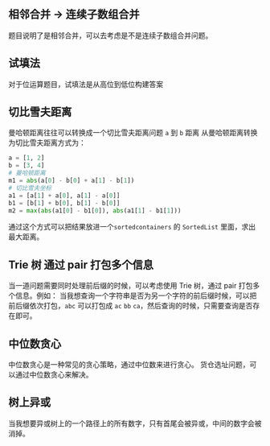 ## 相邻合并 -> 连续子数组合并
题目说明了是相邻合并，可以去考虑是不是连续子数组合并问题。

## 试填法
对于位运算题目，试填法是从高位到低位构建答案

## 切比雪夫距离
曼哈顿距离往往可以转换成一个切比雪夫距离问题
`a` 到 `b` 距离 从曼哈顿距离转换为切比雪夫距离方式为：
```python
a = [1, 2]
b = [3, 4]
# 曼哈顿距离
m1 = abs(a[0] - b[0] + a[1] - b[1])
# 切比雪夫坐标
a1 = [a[1] + a[0], a[1] - a[0]]
b1 = [b[1] + b[0], b[1] - b[0]]
m2 = max(abs(a1[0] - b1[0]), abs(a1[1] - b1[1]))
```
通过这个方式可以把结果放进一个`sortedcontainers` 的 `SortedList` 里面，求出最大距离。

## Trie 树 通过 pair 打包多个信息
当一道问题需要同时处理前后缀的时候，可以考虑使用 Trie 树，通过 pair 打包多个信息。例如：
当我想查询一个字符串是否为另一个字符的前后缀时候，可以把前后缀依次打包，`abc` 可以打包成 `ac` `bb` `ca`，然后查询的时候，只需要查询是否存在即可。

## 中位数贪心
中位数贪心是一种常见的贪心策略，通过中位数来进行贪心。
货仓选址问题，可以通过中位数贪心来解决。

## 树上异或
当我想要异或树上的一个路径上的所有数字，只有首尾会被异或，中间的数字会被消掉。

